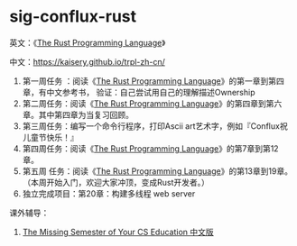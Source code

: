 # sig-conflux-rust

英文：《[The Rust Programming Language](https://doc.rust-lang.org/stable/book/ch01-00-getting-started.html)》

中文：https://kaisery.github.io/trpl-zh-cn/



1. 第一周任务 ：阅读《[The Rust Programming Language](https://doc.rust-lang.org/stable/book/ch01-00-getting-started.html)》的第一章到第四章，有中文参考书，
   验证：自己尝试用自己的理解描述Ownership
2. 第二周任务：阅读《[The Rust Programming Language](https://doc.rust-lang.org/stable/book/ch01-00-getting-started.html)》的第四章到第六章。其中第四章为当复习回顾。
3. 第三周任务：编写一个命令行程序，打印Ascii art艺术字，例如『Conflux祝儿童节快乐！』
4. 第四周任务：阅读《[The Rust Programming Language](https://doc.rust-lang.org/stable/book/ch01-00-getting-started.html)》的第7章到第12章。
5. 第五周 任务：阅读《[The Rust Programming Language](https://doc.rust-lang.org/stable/book/ch01-00-getting-started.html)》的第13章到19章。（本周开始入门，欢迎大家冲顶，变成Rust开发者。）
6. 独立完成项目：第20章：构建多线程 web server



课外辅导：

1. [The Missing Semester of Your CS Education 中文版](https://missing-semester-cn.github.io/)



